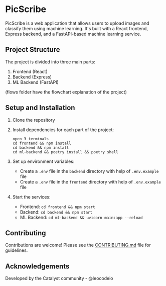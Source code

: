# PicScribe

PicScribe is a web application that allows users to upload images and classify them using machine learning. It's built with a React frontend, Express backend, and a FastAPI-based machine learning service.


## Project Structure

The project is divided into three main parts:

1. Frontend (React)
2. Backend (Express)
3. ML Backend (FastAPI)

(flows folder have the flowchart explanation of the project)


## Setup and Installation

1. Clone the repository
2. Install dependencies for each part of the project:
   ```
   open 3 terminals
   cd frontend && npm install
   cd backend && npm install
   cd ml-backend && poetry install && poetry shell
   ```
3. Set up environment variables:
   - Create a `.env` file in the `backend` directory with help of `.env.example` file
   - Create a `.env` file in the `frontend` directory with help of `.env.example` file


4. Start the services:
   - Frontend: `cd frontend && npm start`
   - Backend: `cd backend && npm start`
   - ML Backend: `cd ml-backend && uvicorn main:app --reload`

## Contributing

Contributions are welcome! Please see the [CONTRIBUTING.md](CONTRIBUTING.md) file for guidelines.


## Acknowledgements

Developed by the Catalyst community - @leocodeio